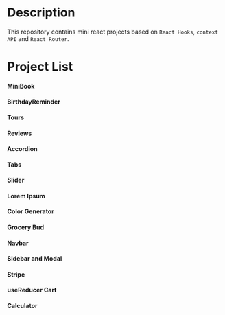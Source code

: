 # Description

This repository contains mini react projects based on `React Hooks`, `context API` and `React Router`.

# Project List

#### MiniBook

#### BirthdayReminder

#### Tours

#### Reviews

#### Accordion

#### Tabs

#### Slider

#### Lorem Ipsum

#### Color Generator

#### Grocery Bud

#### Navbar

#### Sidebar and Modal

#### Stripe

#### useReducer Cart

#### Calculator
